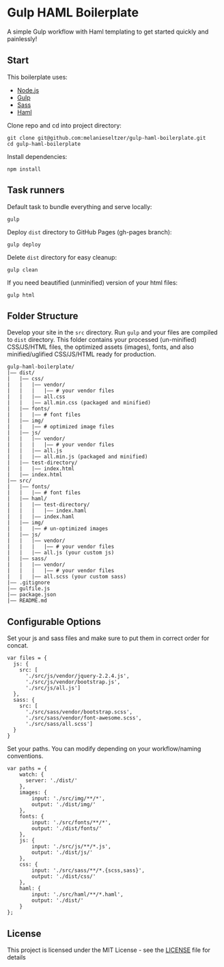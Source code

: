 # Gulp HAML Boilerplate
A simple Gulp workflow with Haml templating to get started quickly and painlessly!

## Start

This boilerplate uses:

- [Node.js](https://nodejs.org/en/)
- [Gulp](https://gulpjs.com/)
- [Sass](http://sass-lang.com/)
- [Haml](http://haml.info/)

Clone repo and cd into project directory:

```
git clone git@github.com:melanieseltzer/gulp-haml-boilerplate.git
cd gulp-haml-boilerplate
```

Install dependencies:

```
npm install
```

## Task runners

Default task to bundle everything and serve locally:

```
gulp
```

Deploy `dist` directory to GitHub Pages (gh-pages branch):

```
gulp deploy
```

Delete `dist` directory for easy cleanup:

```
gulp clean
```

If you need beautified (unminified) version of your html files:

```
gulp html
```

## Folder Structure

Develop your site in the `src` directory. Run `gulp` and your files are compiled to `dist` directory. This folder contains your processed (un-minified) CSS/JS/HTML files, the optimized assets (images), fonts, and also minified/uglified CSS/JS/HTML ready for production.

```
gulp-haml-boilerplate/
|—— dist/
|   |—— css/
|   |   |—— vendor/
|   |   |   |—— # your vendor files
|   |   |—— all.css
|   |   |—— all.min.css (packaged and minified)
|   |—— fonts/
|   |   |—— # font files
|   |—— img/
|   |   |—— # optimized image files
|   |—— js/
|   |   |—— vendor/
|   |   |   |—— # your vendor files
|   |   |—— all.js
|   |   |—— all.min.js (packaged and minified)
|   |—— test-directory/
|   |   |—— index.html
|   |—— index.html
|—— src/
|   |—— fonts/
|   |   |—— # font files
|   |—— haml/
|   |   |—— test-directory/
|   |   |   |—— index.haml
|   |   |—— index.haml
|   |—— img/
|   |   |—— # un-optimized images
|   |—— js/
|   |   |—— vendor/
|   |   |   |—— # your vendor files
|   |   |—— all.js (your custom js)
|   |—— sass/
|   |   |—— vendor/
|   |   |   |—— # your vendor files
|   |   |—— all.scss (your custom sass)
|—— .gitignore
|—— gulfile.js
|—— package.json
|—— README.md
```

## Configurable Options

Set your js and sass files and make sure to put them in correct order for concat.

```
var files = {
  js: {
    src: [
      './src/js/vendor/jquery-2.2.4.js',
      './src/js/vendor/bootstrap.js',
      './src/js/all.js']
  },
  sass: {
    src: [
      './src/sass/vendor/bootstrap.scss',
      './src/sass/vendor/font-awesome.scss',
      './src/sass/all.scss']
  }
}
```

Set your paths. You can modify depending on your workflow/naming conventions.

```
var paths = {
    watch: {
      server: './dist/'
    },
    images: {
        input: './src/img/**/*',
        output: './dist/img/'
    },
    fonts: {
        input: './src/fonts/**/*',
        output: './dist/fonts/'
    },
    js: {
        input: './src/js/**/*.js',
        output: './dist/js/'
    },
    css: {
        input: './src/sass/**/*.{scss,sass}',
        output: './dist/css/'
    },
    haml: {
        input: './src/haml/**/*.haml',
        output: './dist/'
    }
};
```

## License

This project is licensed under the MIT License - see the [LICENSE](LICENSE) file for details
